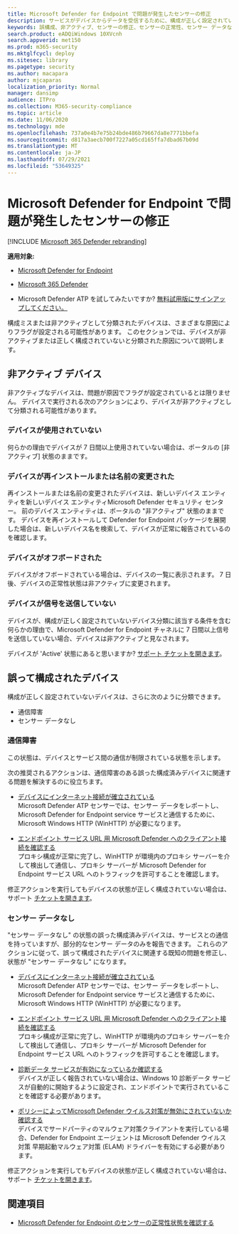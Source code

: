 ```yaml
---
title: Microsoft Defender for Endpoint で問題が発生したセンサーの修正
description: サービスがデバイスからデータを受信するために、構成が正しく設定されていないか非アクティブとして報告されているデバイス センサーを修正します。
keywords: 誤構成、非アクティブ、センサーの修正、センサーの正常性、センサー データなし、センサー データ、通信障害、通信障害
search.product: eADQiWindows 10XVcnh
search.appverid: met150
ms.prod: m365-security
ms.mktglfcycl: deploy
ms.sitesec: library
ms.pagetype: security
ms.author: macapara
author: mjcaparas
localization_priority: Normal
manager: dansimp
audience: ITPro
ms.collection: M365-security-compliance
ms.topic: article
ms.date: 11/06/2020
ms.technology: mde
ms.openlocfilehash: 737a0e4b7e75b24bde486b79667da8e7771bbefa
ms.sourcegitcommit: d817a3aecb700f7227a05cd165ffa7dbad67b09d
ms.translationtype: MT
ms.contentlocale: ja-JP
ms.lasthandoff: 07/29/2021
ms.locfileid: "53649325"
---
```

# <a name="fix-unhealthy-sensors-in-microsoft-defender-for-endpoint"></a>Microsoft Defender for Endpoint で問題が発生したセンサーの修正

[!INCLUDE [Microsoft 365 Defender rebranding](../../includes/microsoft-defender.md)]

**適用対象:**
- [Microsoft Defender for Endpoint](https://go.microsoft.com/fwlink/?linkid=2154037)
- [Microsoft 365 Defender](https://go.microsoft.com/fwlink/?linkid=2118804)

- Microsoft Defender ATP を試してみたいですか? [無料試用版にサインアップしてください。](https://signup.microsoft.com/create-account/signup?products=7f379fee-c4f9-4278-b0a1-e4c8c2fcdf7e&ru=https://aka.ms/MDEp2OpenTrial?ocid=docs-wdatp-fixsensor-abovefoldlink)

構成ミスまたは非アクティブとして分類されたデバイスは、さまざまな原因によりフラグが設定される可能性があります。 このセクションでは、デバイスが非アクティブまたは正しく構成されていないと分類された原因について説明します。

## <a name="inactive-devices"></a>非アクティブ デバイス

非アクティブなデバイスは、問題が原因でフラグが設定されているとは限りません。 デバイスで実行される次のアクションにより、デバイスが非アクティブとして分類される可能性があります。

### <a name="device-is-not-in-use"></a>デバイスが使用されていない

何らかの理由でデバイスが 7 日間以上使用されていない場合は、ポータルの [非アクティブ] 状態のままです。

### <a name="device-was-reinstalled-or-renamed"></a>デバイスが再インストールまたは名前の変更された
再インストールまたは名前の変更されたデバイスは、新しいデバイス エンティティを新しいデバイス エンティティMicrosoft Defender セキュリティ センター。 前のデバイス エンティティは、ポータルの "非アクティブ" 状態のままです。 デバイスを再インストールして Defender for Endpoint パッケージを展開した場合は、新しいデバイス名を検索して、デバイスが正常に報告されているのを確認します。

### <a name="device-was-offboarded"></a>デバイスがオフボードされた
デバイスがオフボードされている場合は、デバイスの一覧に表示されます。 7 日後、デバイスの正常性状態は非アクティブに変更されます。

### <a name="device-is-not-sending-signals"></a>デバイスが信号を送信していない
デバイスが、構成が正しく設定されていないデバイス分類に該当する条件を含む何らかの理由で、Microsoft Defender for Endpoint チャネルに 7 日間以上信号を送信していない場合、デバイスは非アクティブと見なされます。 

デバイスが 'Active' 状態にあると思いますか? [サポート チケットを開きます](https://support.microsoft.com/getsupport?wf=0&tenant=ClassicCommercial&oaspworkflow=start_1.0.0.0&locale=en-us&supportregion=en-us&pesid=16055&ccsid=636206786382823561)。

## <a name="misconfigured-devices"></a>誤って構成されたデバイス
構成が正しく設定されていないデバイスは、さらに次のように分類できます。
- 通信障害
- センサー データなし

### <a name="impaired-communications"></a>通信障害
この状態は、デバイスとサービス間の通信が制限されている状態を示します。

次の推奨されるアクションは、通信障害のある誤った構成済みデバイスに関連する問題を解決するのに役立ちます。

- [デバイスにインターネット接続が確立されている](troubleshoot-onboarding.md#troubleshoot-onboarding-issues-on-the-device)</br>
  Microsoft Defender ATP センサーでは、センサー データをレポートし、Microsoft Defender for Endpoint service サービスと通信するために、Microsoft Windows HTTP (WinHTTP) が必要になります。

- [エンドポイント サービス URL 用 Microsoft Defender へのクライアント接続を確認する](configure-proxy-internet.md#verify-client-connectivity-to-microsoft-defender-for-endpoint-service-urls)</br>
  プロキシ構成が正常に完了し、WinHTTP が環境内のプロキシ サーバーを介して検出して通信し、プロキシ サーバーが Microsoft Defender for Endpoint サービス URL へのトラフィックを許可することを確認します。

修正アクションを実行してもデバイスの状態が正しく構成されていない場合は、サポート [チケットを開きます](https://go.microsoft.com/fwlink/?LinkID=761093&clcid=0x409)。

### <a name="no-sensor-data"></a>センサー データなし
"センサー データなし" の状態の誤った構成済みデバイスは、サービスとの通信を持っていますが、部分的なセンサー データのみを報告できます。
これらのアクションに従って、誤って構成されたデバイスに関連する既知の問題を修正し、状態が "センサー データなし" になります。

- [デバイスにインターネット接続が確立されている](troubleshoot-onboarding.md#troubleshoot-onboarding-issues-on-the-device)</br>
  Microsoft Defender ATP センサーでは、センサー データをレポートし、Microsoft Defender for Endpoint service サービスと通信するために、Microsoft Windows HTTP (WinHTTP) が必要になります。

- [エンドポイント サービス URL 用 Microsoft Defender へのクライアント接続を確認する](configure-proxy-internet.md#verify-client-connectivity-to-microsoft-defender-for-endpoint-service-urls)</br>
  プロキシ構成が正常に完了し、WinHTTP が環境内のプロキシ サーバーを介して検出して通信し、プロキシ サーバーが Microsoft Defender for Endpoint サービス URL へのトラフィックを許可することを確認します。

- [診断データ サービスが有効になっているか確認する](troubleshoot-onboarding.md#ensure-the-diagnostics-service-is-enabled)</br>
デバイスが正しく報告されていない場合は、Windows 10 診断データ サービスが自動的に開始するように設定され、エンドポイントで実行されていることを確認する必要があります。

- [ポリシーによってMicrosoft Defender ウイルス対策が無効にされていないか確認する](troubleshoot-onboarding.md#ensure-that-microsoft-defender-antivirus-is-not-disabled-by-a-policy)</br>
デバイスでサードパーティのマルウェア対策クライアントを実行している場合、Defender for Endpoint エージェントは Microsoft Defender ウイルス対策 早期起動マルウェア対策 (ELAM) ドライバーを有効にする必要があります。

修正アクションを実行してもデバイスの状態が正しく構成されていない場合は、サポート [チケットを開きます](https://go.microsoft.com/fwlink/?LinkID=761093&clcid=0x409)。

## <a name="see-also"></a>関連項目
- [Microsoft Defender for Endpoint のセンサーの正常性状態を確認する](check-sensor-status.md)
